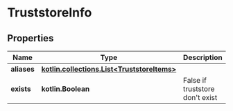 
# TruststoreInfo

## Properties
Name | Type | Description | Notes
------------ | ------------- | ------------- | -------------
**aliases** | [**kotlin.collections.List&lt;TruststoreItems&gt;**](TruststoreItems.md) |  |  [optional]
**exists** | **kotlin.Boolean** | False if truststore don&#39;t exist |  [optional]



